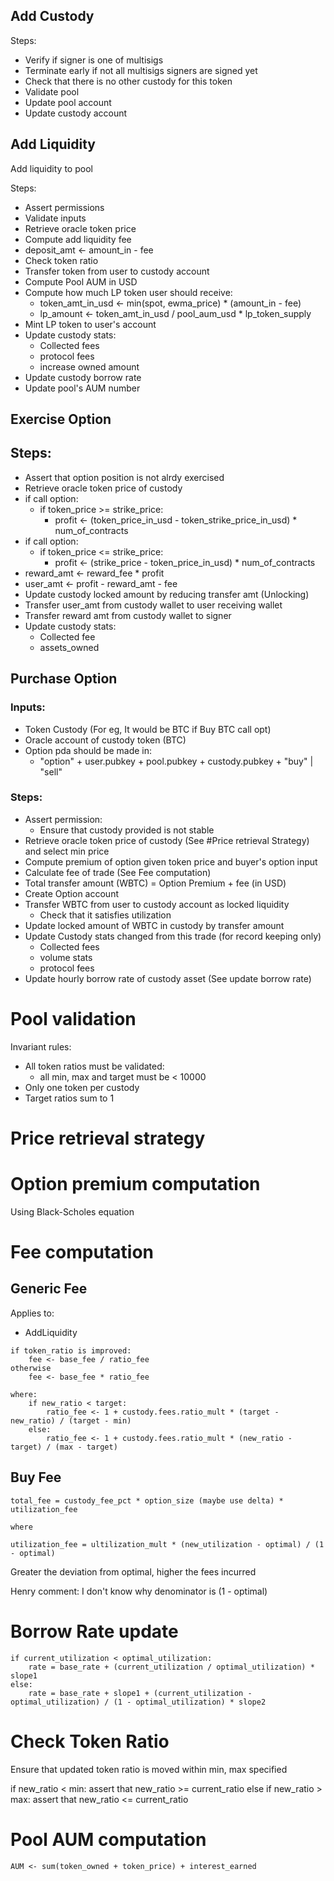 ## Add Custody

Steps:
- Verify if signer is one of multisigs
- Terminate early if not all multisigs signers are signed yet
- Check that there is no other custody for this token
- Validate pool
- Update pool account
- Update custody account


## Add Liquidity

Add liquidity to pool

Steps:
- Assert permissions
- Validate inputs
- Retrieve oracle token price
- Compute add liquidity fee 
- deposit_amt <- amount_in - fee
- Check token ratio
- Transfer token from user to custody account
- Compute Pool AUM in USD
- Compute how much LP token user should receive:
    - token_amt_in_usd <- min(spot, ewma_price) * (amount_in - fee)
    - lp_amount <- token_amt_in_usd / pool_aum_usd * lp_token_supply
- Mint LP token to user's account
- Update custody stats:
    - Collected fees
    - protocol fees
    - increase owned amount
- Update custody borrow rate
- Update pool's AUM number

## Exercise Option

## Steps:
- Assert that option position is not alrdy exercised
- Retrieve oracle token price of custody
- if call option:
    - if token_price >= strike_price:
        - profit <- (token_price_in_usd - token_strike_price_in_usd) * num_of_contracts
- if call option:
    - if token_price <= strike_price:
        - profit <- (strike_price - token_price_in_usd) * num_of_contracts
- reward_amt <- reward_fee * profit
- user_amt <- profit - reward_amt - fee
- Update custody locked amount by reducing transfer amt (Unlocking)
- Transfer user_amt from custody wallet to user receiving wallet
- Transfer reward amt from custody wallet to signer
- Update custody stats:
    - Collected fee
    - assets_owned


## Purchase Option

### Inputs:
- Token Custody (For eg, It would be BTC if Buy BTC call opt)
- Oracle account of custody token (BTC)
- Option pda should be made in:
    - "option" + user.pubkey + pool.pubkey + custody.pubkey + "buy" | "sell"

### Steps:
- Assert permission:
    - Ensure that custody provided is not stable
- Retrieve oracle token price of custody (See #Price retrieval Strategy) and select min price
- Compute premium of option given token price and buyer's option input
- Calculate fee of trade (See Fee computation)
- Total transfer amount (WBTC) = Option Premium + fee (in USD)
- Create Option account
- Transfer WBTC from user to custody account as locked liquidity
    - Check that it satisfies utilization
- Update locked amount of WBTC in custody by transfer amount
- Update Custody stats changed from this trade (for record keeping only)
    - Collected fees
    - volume stats
    - protocol fees 
- Update hourly borrow rate of custody asset (See update borrow rate)


# Pool validation

Invariant rules:
- All token ratios must be validated:
    - all min, max and target must be < 10000
- Only one token per custody
- Target ratios sum to 1


# Price retrieval strategy


# Option premium computation

Using Black-Scholes equation

# Fee computation
## Generic Fee

Applies to:
- AddLiquidity

```
if token_ratio is improved:
    fee <- base_fee / ratio_fee
otherwise
    fee <- base_fee * ratio_fee

where:
    if new_ratio < target:
        ratio_fee <- 1 + custody.fees.ratio_mult * (target - new_ratio) / (target - min)
    else:
        ratio_fee <- 1 + custody.fees.ratio_mult * (new_ratio - target) / (max - target)
```

## Buy Fee
```
total_fee = custody_fee_pct * option_size (maybe use delta) * utilization_fee

where

utilization_fee = ultilization_mult * (new_utilization - optimal) / (1 - optimal)
```

Greater the deviation from optimal, higher the fees incurred

Henry comment: I don't know why denominator is (1 - optimal)

# Borrow Rate update
```
if current_utilization < optimal_utilization:
    rate = base_rate + (current_utilization / optimal_utilization) * slope1
else:
    rate = base_rate + slope1 + (current_utilization - optimal_utilization) / (1 - optimal_utilization) * slope2
```
# Check Token Ratio

Ensure that updated token ratio is moved within  min, max specified

if new_ratio < min:
    assert that new_ratio >= current_ratio
else if new_ratio > max:
    assert that new_ratio <= current_ratio


# Pool AUM computation

```
AUM <- sum(token_owned + token_price) + interest_earned
```